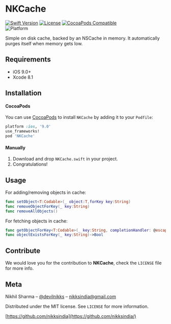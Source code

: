# NKCache

[![Swift Version][swift-image]][swift-url]
[![License][license-image]][license-url]
[![CocoaPods Compatible](https://img.shields.io/cocoapods/v/EZSwiftExtensions.svg)](https://cocoapods.org/pods/NKCache)  
![Platform](https://img.shields.io/cocoapods/p/LFAlertController.svg?style=flat)

Simple on disk cache, backed by an NSCache in memory. It automatically purges itself when memory gets low.


## Requirements

- iOS 9.0+
- Xcode 8.1

## Installation

#### CocoaPods
You can use [CocoaPods](https://cocoapods.org/) to install `NKCache` by adding it to your `Podfile`:

```ruby
platform :ios, '9.0'
use_frameworks!
pod 'NKCache'
```

#### Manually
1. Download and drop ```NKCache.swift``` in your project.  
2. Congratulations!  

## Usage

For adding/removing objects in cache:

```swift
func setObject<T:Codable>(_ object:T,forKey key:String)
func removeObjectForKey(_ key:String)
func removeAllObjects()
```

For fetching objects in cache:

```swift
func getObjectForKey<T:Codable>(_ key:String, completionHandler: @escaping (T?)->())
func objectExistsForKey(_ key:String)->Bool
```

## Contribute

We would love you for the contribution to **NKCache**, check the ``LICENSE`` file for more info.

## Meta

Nikhil Sharma – [@devilnikks](https://twitter.com/devilnikks) – nikksindia@gmail.com

Distributed under the MIT license. See ``LICENSE`` for more information.

[https://github.com/nikksindia](https://github.com/nikksindia/)

[swift-image]:https://img.shields.io/badge/swift-4.0-orange.svg
[swift-url]: https://swift.org/
[license-image]: https://img.shields.io/badge/License-MIT-green.svg
[license-url]: https://github.com/nikksindia/NKCache/License.md
[travis-image]: https://img.shields.io/travis/dbader/node-datadog-metrics/master.svg?style=flat-square
[travis-url]: https://travis-ci.org/dbader/node-datadog-metrics
[codebeat-image]: https://codebeat.co/badges/c19b47ea-2f9d-45df-8458-b2d952fe9dad
[codebeat-url]: https://codebeat.co/projects/github-com-vsouza-awesomeios-com
